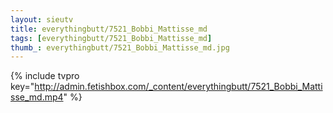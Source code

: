 ```yaml
--- 
layout: sieutv
title: everythingbutt/7521_Bobbi_Mattisse_md
tags: [everythingbutt/7521_Bobbi_Mattisse_md]
thumb_: everythingbutt/7521_Bobbi_Mattisse_md.jpg
---
```

{% include tvpro key="http://admin.fetishbox.com/_content/everythingbutt/7521_Bobbi_Mattisse_md.mp4" %} 
